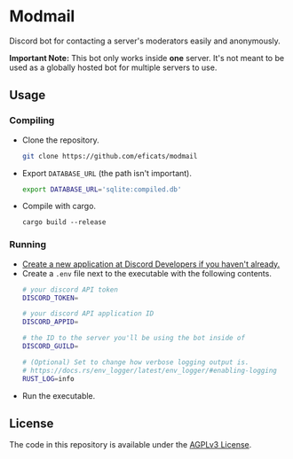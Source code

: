 # Modmail

Discord bot for contacting a server's moderators easily and anonymously.

**Important Note:** This bot only works inside **one** server. It's not meant to be used as a globally hosted bot for multiple servers to use.

## Usage
### Compiling

* Clone the repository.

  ```bash
  git clone https://github.com/eficats/modmail
  ```

* Export `DATABASE_URL` (the path isn't important).
  ```bash
  export DATABASE_URL='sqlite:compiled.db'
  ```

* Compile with cargo.
  ```
  cargo build --release
  ```

### Running

* [Create a new application at Discord Developers if you haven't already.](https://discord.com/developers/applications)
* Create a `.env` file next to the executable with the following contents.
  ```sh
  # your discord API token
  DISCORD_TOKEN=

  # your discord API application ID
  DISCORD_APPID=

  # the ID to the server you'll be using the bot inside of
  DISCORD_GUILD=

  # (Optional) Set to change how verbose logging output is.
  # https://docs.rs/env_logger/latest/env_logger/#enabling-logging
  RUST_LOG=info
  ```
* Run the executable.

## License

The code in this repository is available under the [AGPLv3 License](https://www.gnu.org/licenses/agpl-3.0.en.html).
